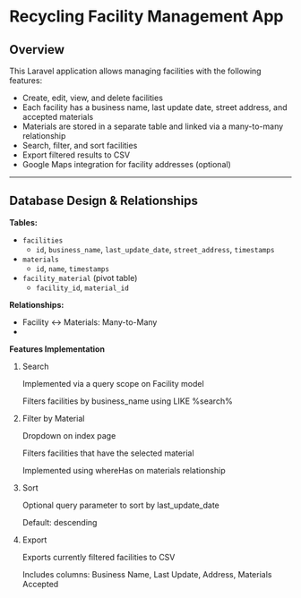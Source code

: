 # Recycling Facility Management App

## Overview
This Laravel application allows managing facilities with the following features:

- Create, edit, view, and delete facilities
- Each facility has a business name, last update date, street address, and accepted materials
- Materials are stored in a separate table and linked via a many-to-many relationship
- Search, filter, and sort facilities
- Export filtered results to CSV
- Google Maps integration for facility addresses (optional)

---

## Database Design & Relationships

**Tables:**

- `facilities`
  - `id`, `business_name`, `last_update_date`, `street_address`, `timestamps`
- `materials`
  - `id`, `name`, `timestamps`
- `facility_material` (pivot table)
  - `facility_id`, `material_id`

**Relationships:**

- Facility ↔ Materials: Many-to-Many
- 

**Features Implementation**
1. Search

    Implemented via a query scope on Facility model

    Filters facilities by business_name using LIKE %search%

2. Filter by Material

    Dropdown on index page

    Filters facilities that have the selected material

    Implemented using whereHas on materials relationship

3. Sort

    Optional query parameter to sort by last_update_date

    Default: descending

4. Export

    Exports currently filtered facilities to CSV

    Includes columns: Business Name, Last Update, Address, Materials Accepted
